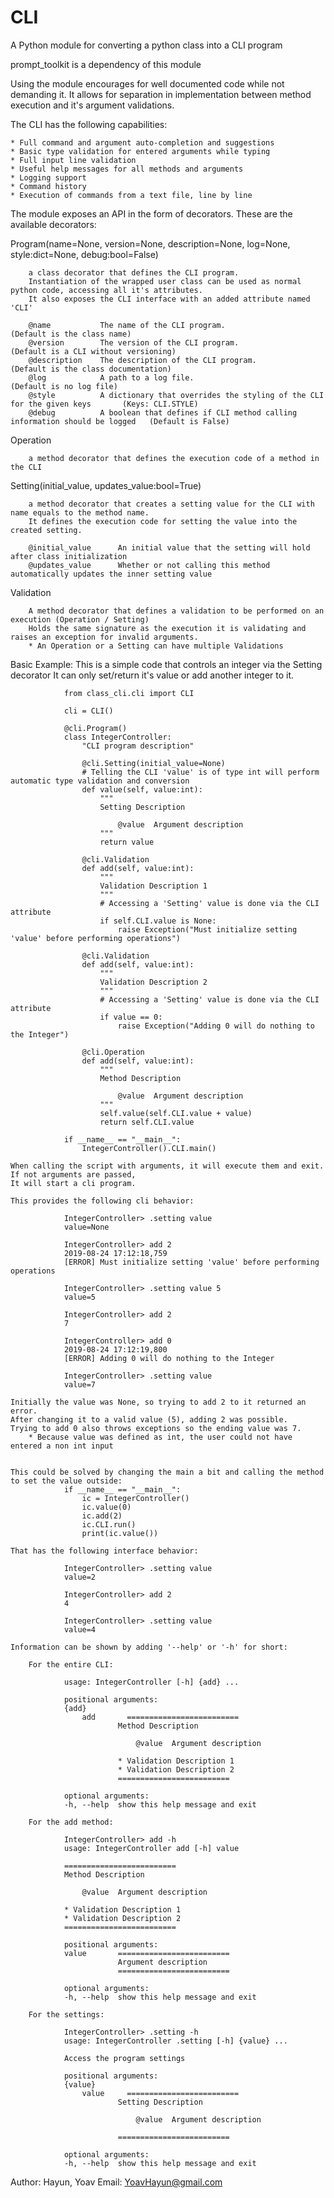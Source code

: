# CLI
A Python module for converting a python class into a CLI program

prompt_toolkit is a dependency of this module

Using the module encourages for well documented code while not demanding it.
It allows for separation in implementation between method execution and it's argument validations.

The CLI has the following capabilities:

    * Full command and argument auto-completion and suggestions
    * Basic type validation for entered arguments while typing
    * Full input line validation
    * Useful help messages for all methods and arguments 
    * Logging support
    * Command history
    * Execution of commands from a text file, line by line

The module exposes an API in the form of decorators. These are the available decorators:

   Program(name=None, version=None, description=None, log=None, style:dict=None, debug:bool=False)
   
        a class decorator that defines the CLI program.
        Instantiation of the wrapped user class can be used as normal python code, accessing all it's attributes.
        It also exposes the CLI interface with an added attribute named 'CLI'

        @name           The name of the CLI program.                                                (Default is the class name)
        @version        The version of the CLI program.                                             (Default is a CLI without versioning)
        @description    The description of the CLI program.                                         (Default is the class documentation)
        @log            A path to a log file.                                                       (Default is no log file)
        @style          A dictionary that overrides the styling of the CLI for the given keys       (Keys: CLI.STYLE)
        @debug          A boolean that defines if CLI method calling information should be logged   (Default is False)


   Operation
   
        a method decorator that defines the execution code of a method in the CLI

   Setting(initial_value, updates_value:bool=True)
   
        a method decorator that creates a setting value for the CLI with name equals to the method name.
        It defines the execution code for setting the value into the created setting.

        @initial_value      An initial value that the setting will hold after class initialization
        @updates_value      Whether or not calling this method automatically updates the inner setting value

   Validation
   
        A method decorator that defines a validation to be performed on an execution (Operation / Setting)
        Holds the same signature as the execution it is validating and raises an exception for invalid arguments.
        * An Operation or a Setting can have multiple Validations


Basic Example:
    This is a simple code that controls an integer via the Setting decorator
    It can only set/return it's value or add another integer to it.

                from class_cli.cli import CLI

                cli = CLI()

                @cli.Program()
                class IntegerController:
                    "CLI program description"

                    @cli.Setting(initial_value=None)
                    # Telling the CLI 'value' is of type int will perform automatic type validation and conversion
                    def value(self, value:int):
                        """
                        Setting Description

                            @value  Argument description 
                        """
                        return value

                    @cli.Validation
                    def add(self, value:int):
                        """
                        Validation Description 1
                        """
                        # Accessing a 'Setting' value is done via the CLI attribute
                        if self.CLI.value is None:
                            raise Exception("Must initialize setting 'value' before performing operations")
                    
                    @cli.Validation
                    def add(self, value:int):
                        """
                        Validation Description 2
                        """
                        # Accessing a 'Setting' value is done via the CLI attribute
                        if value == 0:
                            raise Exception("Adding 0 will do nothing to the Integer")
                    
                    @cli.Operation
                    def add(self, value:int):
                        """
                        Method Description

                            @value  Argument description 
                        """
                        self.value(self.CLI.value + value)
                        return self.CLI.value
                
                if __name__ == "__main__":
                    IntegerController().CLI.main()
    
    When calling the script with arguments, it will execute them and exit. If not arguments are passed,
    It will start a cli program.

    This provides the following cli behavior:

                IntegerController> .setting value
                value=None

                IntegerController> add 2
                2019-08-24 17:12:18,759
                [ERROR] Must initialize setting 'value' before performing operations

                IntegerController> .setting value 5
                value=5

                IntegerController> add 2
                7

                IntegerController> add 0
                2019-08-24 17:12:19,800
                [ERROR] Adding 0 will do nothing to the Integer

                IntegerController> .setting value
                value=7

    Initially the value was None, so trying to add 2 to it returned an error.
    After changing it to a valid value (5), adding 2 was possible. 
    Trying to add 0 also throws exceptions so the ending value was 7.
        * Because value was defined as int, the user could not have entered a non int input


    This could be solved by changing the main a bit and calling the method to set the value outside:
                if __name__ == "__main__":
                    ic = IntegerController()
                    ic.value(0)
                    ic.add(2)
                    ic.CLI.run()
                    print(ic.value())

    That has the following interface behavior:

                IntegerController> .setting value
                value=2

                IntegerController> add 2
                4

                IntegerController> .setting value
                value=4

    Information can be shown by adding '--help' or '-h' for short:

        For the entire CLI:

                usage: IntegerController [-h] {add} ...

                positional arguments:
                {add}
                    add       =========================
                            Method Description

                                @value  Argument description

                            * Validation Description 1
                            * Validation Description 2
                            =========================

                optional arguments:
                -h, --help  show this help message and exit

        For the add method:

                IntegerController> add -h
                usage: IntegerController add [-h] value

                =========================
                Method Description

                    @value  Argument description

                * Validation Description 1
                * Validation Description 2
                =========================

                positional arguments:
                value       =========================
                            Argument description
                            =========================

                optional arguments:
                -h, --help  show this help message and exit

        For the settings:

                IntegerController> .setting -h
                usage: IntegerController .setting [-h] {value} ...

                Access the program settings

                positional arguments:
                {value}
                    value     =========================
                            Setting Description

                                @value  Argument description

                            =========================

                optional arguments:
                -h, --help  show this help message and exit


Author: Hayun, Yoav 
Email: YoavHayun@gmail.com
